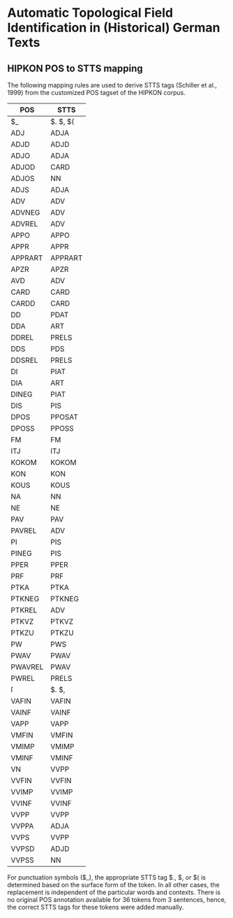 # Automatic Topological Field Identification in (Historical) German Texts


## HIPKON POS to STTS mapping

The following mapping rules are used to derive STTS tags (Schiller et al., 1999) from the customized POS tagset of the HIPKON corpus. 

**POS**	| **STTS**
----|---------
$_	| $. $, $(
ADJ	|	ADJA
ADJD	|	ADJD
ADJO	|	ADJA
ADJOD	|	CARD
ADJOS	|	NN
ADJS	|	ADJA
ADV	|	ADV
ADVNEG	|	ADV
ADVREL	|	ADV
APPO	|	APPO
APPR	|	APPR
APPRART	|	APPRART
APZR	|	APZR
AVD	|	ADV
CARD	|	CARD
CARDD	|	CARD
DD	|	PDAT
DDA	|	ART
DDREL	|	PRELS
DDS	|	PDS
DDSREL	|	PRELS
DI	|	PIAT
DIA	|	ART
DINEG	|	PIAT
DIS	|	PIS
DPOS	|	PPOSAT
DPOSS	|	PPOSS
FM	|	FM
ITJ	|	ITJ
KOKOM	|	KOKOM
KON	|	KON
KOUS	|	KOUS
NA	|	NN
NE	|	NE
PAV	|	PAV
PAVREL	|	ADV
PI	|	PIS
PINEG	|	PIS
PPER	|	PPER
PRF	|	PRF
PTKA	|	PTKA
PTKNEG	|	PTKNEG
PTKREL	|	ADV
PTKVZ	|	PTKVZ
PTKZU	|	PTKZU
PW	|	PWS
PWAV	|	PWAV
PWAVREL	|	PWAV
PWREL	|	PRELS
ſ	|	$. $,
VAFIN	|	VAFIN
VAINF	|	VAINF
VAPP	|	VAPP
VMFIN	|	VMFIN
VMIMP	|	VMIMP
VMINF	|	VMINF
VN	|	VVPP
VVFIN	|	VVFIN
VVIMP	|	VVIMP
VVINF	|	VVINF
VVPP	|	VVPP
VVPPA	|	ADJA
VVPS	|	VVPP
VVPSD	|	ADJD
VVPSS	|	NN

For punctuation symbols ($\_), the appropriate STTS tag $., $, or $( is determined based on the surface form of the token. In all other cases, the replacement is independent of the particular words and contexts. There is no original POS annotation available for 36 tokens from 3 sentences, hence, the correct STTS tags for these tokens were added manually.

